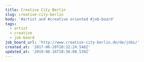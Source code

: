 ```yaml
---
title: Creative City Berlin
slug: creative-city-berlin
body: '#artist and #creative oriented #job-board'
tags:
  - artist
  - creative
  - job-board
job_board_url: 'http://www.creative-city-berlin.de/de/jobs/'
created_at: '2017-06-28T20:32:24.548Z'
updated_at: '2019-06-16T10:36:08.539Z'
---
```


